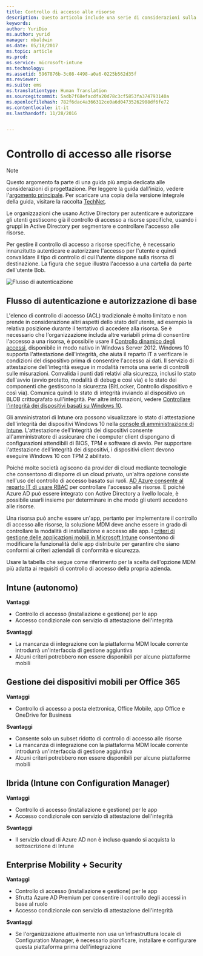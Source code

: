 ```yaml
---
title: Controllo di accesso alle risorse
description: Questo articolo include una serie di considerazioni sulla progettazione per il controllo di accesso da usare in uno scenario di gestione di dispositivi mobili (MDM).
keywords: 
author: YuriDio
ms.author: yurid
manager: mbaldwin
ms.date: 05/18/2017
ms.topic: article
ms.prod: 
ms.service: microsoft-intune
ms.technology: 
ms.assetid: 5967876b-3c08-4498-a0a6-0225b562d35f
ms.reviewer: 
ms.suite: ems
ms.translationtype: Human Translation
ms.sourcegitcommit: 5adb7f68efacdfa20d78c3cf5853fa374793140a
ms.openlocfilehash: 782f6dac4a366312ce0a6d04735262908df6fe72
ms.contentlocale: it-it
ms.lasthandoff: 11/28/2016


---
```


# <a name="access-control-to-resources"></a>Controllo di accesso alle risorse

>[!NOTE]
>Questo argomento fa parte di una guida più ampia dedicata alle considerazioni di progettazione. Per leggere la guida dall'inizio, vedere l'[argomento principale](mdm-design-considerations-guide.md). Per scaricare una copia della versione integrale della guida, visitare la raccolta [TechNet](https://gallery.technet.microsoft.com/Mobile-Device-Management-7d401582).

Le organizzazioni che usano Active Directory per autenticare e autorizzare gli utenti gestiscono già il controllo di accesso a risorse specifiche, usando i gruppi in Active Directory per segmentare e controllare l'accesso alle risorse.  

Per gestire il controllo di accesso a risorse specifiche, è necessario innanzitutto autenticare e autorizzare l'accesso per l'utente e quindi convalidare il tipo di controllo di cui l'utente dispone sulla risorsa di destinazione. La figura che segue illustra l'accesso a una cartella da parte dell'utente Bob.

![Flusso di autenticazione](./media/MDM_Figure_13.png)

## <a name="basic-authentication-and-authorization-flow"></a>Flusso di autenticazione e autorizzazione di base

L'elenco di controllo di accesso (ACL) tradizionale è molto limitato e non prende in considerazione altri aspetti dello stato dell'utente, ad esempio la relativa posizione durante il tentativo di accedere alla risorsa. Se è necessario che l'organizzazione includa altre variabili prima di consentire l'accesso a una risorsa, è possibile usare il [Controllo dinamico degli accessi](https://technet.microsoft.com/library/dn408191.aspx), disponibile in modo nativo in Windows Server 2012. Windows 10 supporta l'attestazione dell'integrità, che aiuta il reparto IT a verificare le condizioni del dispositivo prima di consentire l'accesso ai dati. Il servizio di attestazione dell'integrità esegue in modalità remota una serie di controlli sulle misurazioni. Convalida i punti dati relativi alla sicurezza, inclusi lo stato dell'avvio (avvio protetto, modalità di debug e così via) e lo stato dei componenti che gestiscono la sicurezza (BitLocker, Controllo dispositivo e così via). Comunica quindi lo stato di integrità inviando al dispositivo un BLOB crittografato sull'integrità. Per altre informazioni, vedere [Controllare l'integrità dei dispositivi basati su Windows 10](https://technet.microsoft.com/library/mt592023.aspx).

Gli amministratori di Intune ora possono visualizzare lo stato di attestazione dell'integrità dei dispositivi Windows 10 nella [console di amministrazione di Intune](/intune/deploy-use/introduction-to-device-compliance-policies-in-microsoft-intune). L'attestazione dell'integrità dei dispositivi consente all'amministratore di assicurare che i computer client dispongano di configurazioni attendibili di BIOS, TPM e software di avvio. Per supportare l'attestazione dell'integrità dei dispositivi, i dispositivi client devono eseguire Windows 10 con TPM 2 abilitato.

Poiché molte società agiscono da provider di cloud mediante tecnologie che consentono di disporre di un cloud privato, un'altra opzione consiste nell'uso del controllo di accesso basato sui ruoli. [AD Azure consente al reparto IT di usare RBAC](http://azure.microsoft.com/documentation/articles/role-based-access-control-configure/) per controllare l'accesso alle risorse. E poiché Azure AD può essere integrato con Active Directory a livello locale, è possibile usarli insieme per determinare in che modo gli utenti accedono alle risorse.

Una risorsa può anche essere un'app, pertanto per implementare il controllo di accesso alle risorse, la soluzione MDM deve anche essere in grado di controllare la modalità di installazione e accesso alle app. I [criteri di gestione delle applicazioni mobili in Microsoft Intune](/intune/deploy-use/configure-and-deploy-mobile-application-management-policies-in-the-microsoft-intune-console) consentono di modificare la funzionalità delle app distribuite per garantire che siano conformi ai criteri aziendali di conformità e sicurezza.

Usare la tabella che segue come riferimento per la scelta dell'opzione MDM più adatta ai requisiti di controllo di accesso della propria azienda.

## <a name="intune-standalone"></a>Intune (autonomo)

**Vantaggi**

- Controllo di accesso (installazione e gestione) per le app
- Accesso condizionale con servizio di attestazione dell'integrità

**Svantaggi**

- La mancanza di integrazione con la piattaforma MDM locale corrente introdurrà un'interfaccia di gestione aggiuntiva
- Alcuni criteri potrebbero non essere disponibili per alcune piattaforme mobili

## <a name="mdm-for-office-365"></a>Gestione dei dispositivi mobili per Office 365

**Vantaggi**

- Controllo di accesso a posta elettronica, Office Mobile, app Office e OneDrive for Business

**Svantaggi**

- Consente solo un subset ridotto di controllo di accesso alle risorse
- La mancanza di integrazione con la piattaforma MDM locale corrente introdurrà un'interfaccia di gestione aggiuntiva
- Alcuni criteri potrebbero non essere disponibili per alcune piattaforme mobili

## <a name="hybrid-intune-with-configmgr"></a>Ibrida (Intune con Configuration Manager)

**Vantaggi**

- Controllo di accesso (installazione e gestione) per le app
- Accesso condizionale con servizio di attestazione dell'integrità

**Svantaggi**

- Il servizio cloud di Azure AD non è incluso quando si acquista la sottoscrizione di Intune

## <a name="enterprise-mobility--security"></a>Enterprise Mobility + Security

**Vantaggi**

- Controllo di accesso (installazione e gestione) per le app
- Sfrutta Azure AD Premium per consentire il controllo degli accessi in base al ruolo
- Accesso condizionale con servizio di attestazione dell'integrità

**Svantaggi**

- Se l'organizzazione attualmente non usa un'infrastruttura locale di Configuration Manager, è necessario pianificare, installare e configurare questa piattaforma prima dell'integrazione

